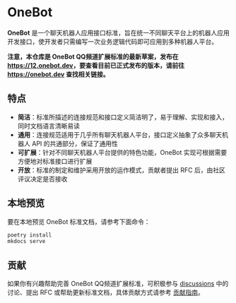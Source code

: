 # OneBot

**OneBot** 是一个聊天机器人应用接口标准，旨在统一不同聊天平台上的机器人应用开发接口，使开发者只需编写一次业务逻辑代码即可应用到多种机器人平台。

**注意，本仓库是 OneBot QQ频道扩展标准的最新草案，发布在 <https://12.onebot.dev>，要查看目前已正式发布的版本，请前往 <https://onebot.dev> 查找相关链接。**

## 特点

- **简洁**：标准所描述的连接规范和接口定义简洁明了，易于理解、实现和接入，同时文档语言清晰易读
- **通用**：连接规范适用于几乎所有聊天机器人平台，接口定义抽象了众多聊天机器人 API 的共通部分，保证了通用性
- **可扩展**：针对不同聊天机器人平台提供的特色功能，OneBot 实现可根据需要方便地对标准接口进行扩展
- **开放**：标准的制定和维护采用开放的运作模式，贡献者提出 RFC 后，由社区评议决定是否接收

## 本地预览

要在本地预览 OneBot 标准文档，请参考下面命令：

```sh
poetry install
mkdocs serve
```

## 贡献

如果你有兴趣帮助完善 OneBot QQ频道扩展标准，可积极参与 [discussions](https://github.com/he0119/onebot-qqguild-extension/discussions) 中的讨论、提出 RFC 或帮助更新标准文档，具体贡献方式请参考 [贡献指南](CONTRIBUTING.md)。
